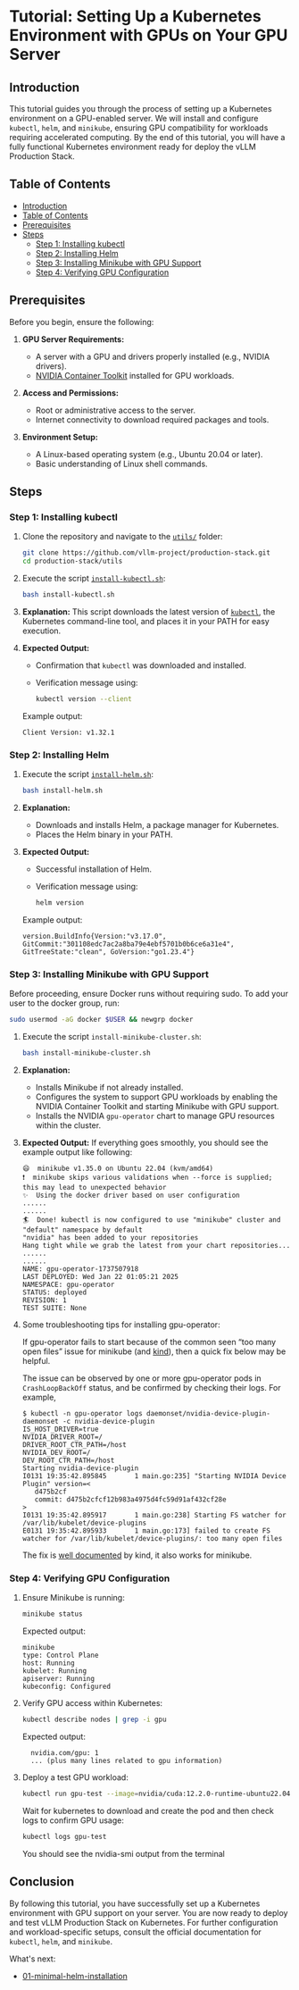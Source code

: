 # Tutorial: Setting Up a Kubernetes Environment with GPUs on Your GPU Server

## Introduction

This tutorial guides you through the process of setting up a Kubernetes environment on a GPU-enabled server. We will install and configure `kubectl`, `helm`, and `minikube`, ensuring GPU compatibility for workloads requiring accelerated computing. By the end of this tutorial, you will have a fully functional Kubernetes environment ready for deploy the vLLM Production Stack.

## Table of Contents

- [Introduction](#introduction)
- [Table of Contents](#table-of-contents)
- [Prerequisites](#prerequisites)
- [Steps](#steps)
  - [Step 1: Installing kubectl](#step-1-installing-kubectl)
  - [Step 2: Installing Helm](#step-2-installing-helm)
  - [Step 3: Installing Minikube with GPU Support](#step-3-installing-minikube-with-gpu-support)
  - [Step 4: Verifying GPU Configuration](#step-4-verifying-gpu-configuration)

## Prerequisites

Before you begin, ensure the following:

1. **GPU Server Requirements:**
   - A server with a GPU and drivers properly installed (e.g., NVIDIA drivers).
   - [NVIDIA Container Toolkit](https://docs.nvidia.com/datacenter/cloud-native/container-toolkit/latest/install-guide.html) installed for GPU workloads.

2. **Access and Permissions:**
   - Root or administrative access to the server.
   - Internet connectivity to download required packages and tools.

3. **Environment Setup:**
   - A Linux-based operating system (e.g., Ubuntu 20.04 or later).
   - Basic understanding of Linux shell commands.

## Steps

### Step 1: Installing kubectl

1. Clone the repository and navigate to the [`utils/`](../utils/) folder:

   ```bash
   git clone https://github.com/vllm-project/production-stack.git
   cd production-stack/utils
   ```

2. Execute the script [`install-kubectl.sh`](../utils/install-kubectl.sh):

   ```bash
   bash install-kubectl.sh
   ```

3. **Explanation:**
   This script downloads the latest version of [`kubectl`](https://kubernetes.io/docs/reference/kubectl), the Kubernetes command-line tool, and places it in your PATH for easy execution.

4. **Expected Output:**
   - Confirmation that `kubectl` was downloaded and installed.
   - Verification message using:

     ```bash
     kubectl version --client
     ```

   Example output:

   ```plaintext
   Client Version: v1.32.1
   ```

### Step 2: Installing Helm

1. Execute the script [`install-helm.sh`](../utils/install-helm.sh):

   ```bash
   bash install-helm.sh
   ```

2. **Explanation:**
   - Downloads and installs Helm, a package manager for Kubernetes.
   - Places the Helm binary in your PATH.

3. **Expected Output:**
   - Successful installation of Helm.
   - Verification message using:

     ```bash
     helm version
     ```

   Example output:

   ```plaintext
   version.BuildInfo{Version:"v3.17.0", GitCommit:"301108edc7ac2a8ba79e4ebf5701b0b6ce6a31e4", GitTreeState:"clean", GoVersion:"go1.23.4"}
   ```

### Step 3: Installing Minikube with GPU Support

Before proceeding, ensure Docker runs without requiring sudo. To add your user to the docker group, run:

```bash
sudo usermod -aG docker $USER && newgrp docker
```

1. Execute the script `install-minikube-cluster.sh`:

   ```bash
   bash install-minikube-cluster.sh
   ```

2. **Explanation:**
   - Installs Minikube if not already installed.
   - Configures the system to support GPU workloads by enabling the NVIDIA Container Toolkit and starting Minikube with GPU support.
   - Installs the NVIDIA `gpu-operator` chart to manage GPU resources within the cluster.

3. **Expected Output:**
   If everything goes smoothly, you should see the example output like following:

   ```plaintext
   😄  minikube v1.35.0 on Ubuntu 22.04 (kvm/amd64)
   ❗  minikube skips various validations when --force is supplied; this may lead to unexpected behavior
   ✨  Using the docker driver based on user configuration
   ......
   ......
   🏄  Done! kubectl is now configured to use "minikube" cluster and "default" namespace by default
   "nvidia" has been added to your repositories
   Hang tight while we grab the latest from your chart repositories...
   ......
   ......
   NAME: gpu-operator-1737507918
   LAST DEPLOYED: Wed Jan 22 01:05:21 2025
   NAMESPACE: gpu-operator
   STATUS: deployed
   REVISION: 1
   TEST SUITE: None
   ```

4. Some troubleshooting tips for installing gpu-operator:

   If gpu-operator fails to start because of the common seen “too many open files” issue for minikube (and [kind](https://kind.sigs.k8s.io/)), then a quick fix below may be helpful.

   The issue can be observed by one or more gpu-operator pods in `CrashLoopBackOff` status, and be confirmed by checking their logs. For example,

   ```console
   $ kubectl -n gpu-operator logs daemonset/nvidia-device-plugin-daemonset -c nvidia-device-plugin
   IS_HOST_DRIVER=true
   NVIDIA_DRIVER_ROOT=/
   DRIVER_ROOT_CTR_PATH=/host
   NVIDIA_DEV_ROOT=/
   DEV_ROOT_CTR_PATH=/host
   Starting nvidia-device-plugin
   I0131 19:35:42.895845       1 main.go:235] "Starting NVIDIA Device Plugin" version=<
      d475b2cf
      commit: d475b2cfcf12b983a4975d4fc59d91af432cf28e
   >
   I0131 19:35:42.895917       1 main.go:238] Starting FS watcher for /var/lib/kubelet/device-plugins
   E0131 19:35:42.895933       1 main.go:173] failed to create FS watcher for /var/lib/kubelet/device-plugins/: too many open files
   ```

   The fix is [well documented](https://kind.sigs.k8s.io/docs/user/known-issues#pod-errors-due-to-too-many-open-files) by kind, it also works for minikube.

### Step 4: Verifying GPU Configuration

1. Ensure Minikube is running:

   ```bash
   minikube status
   ```

   Expected output:

   ```plaintext
   minikube
   type: Control Plane
   host: Running
   kubelet: Running
   apiserver: Running
   kubeconfig: Configured
   ```

2. Verify GPU access within Kubernetes:

   ```bash
   kubectl describe nodes | grep -i gpu
   ```

   Expected output:

   ```plaintext
     nvidia.com/gpu: 1
     ... (plus many lines related to gpu information)
   ```

3. Deploy a test GPU workload:

   ```bash
   kubectl run gpu-test --image=nvidia/cuda:12.2.0-runtime-ubuntu22.04 --restart=Never -- nvidia-smi
   ```

    Wait for kubernetes to download and create the pod and then check logs to confirm GPU usage:

   ```bash
   kubectl logs gpu-test
   ```

   You should see the nvidia-smi output from the terminal

## Conclusion

By following this tutorial, you have successfully set up a Kubernetes environment with GPU support on your server. You are now ready to deploy and test vLLM Production Stack on Kubernetes. For further configuration and workload-specific setups, consult the official documentation for `kubectl`, `helm`, and `minikube`.

What's next:

- [01-minimal-helm-installation](https://github.com/vllm-project/production-stack/blob/main/tutorials/01-minimal-helm-installation.md)
